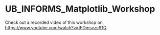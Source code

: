 # UB_INFORMS_Matplotlib_Workshop

Check out a recorded video of this workshop on https://www.youtube.com/watch?v=tFDmsvzc91Q

